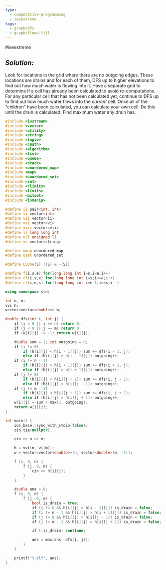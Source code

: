 ```yaml
---
type:
  - competitive-programming
  - ieeextreme
tags:
  - graph/dfs
  - graph/flood-fill
---
```

#ieeextreme 

## _Solution:_
Look for locations in the grid where there are no outgoing edges. These locations are drains and for each of them, DFS up to higher elevations to find out how much water is flowing into it. Have a separate grid to determine if a cell has already been calculated to avoid re-computations. For any particular cell that has not been calculated yet, continue to DFS up to find out how much water flows into the *current* cell. Once all of the "children" have been calculated, you can calculate your own cell. Do this until the drain is calculated. Find maximum water any drain has.

```cpp
#include <iostream>
#include <vector>
#include <utility>
#include <string>
#include <tuple>
#include <cmath>
#include <algorithm>
#include <list>
#include <queue>
#include <stack>
#include <unordered_map>
#include <map>
#include <unordered_set>
#include <set>
#include <climits>
#include <limits>
#include <bitset>
#include <iomanip>

#define ii pair<int, int>
#define vi vector<int>
#define vii vector<ii>
#define vvi vector<vi>
#define vvii vector<vii>
#define ll long long int
#define ull unsigned ll
#define vs vector<string>

#define umap unordered_map
#define uset unordered_set

#define LSOne(S) ((S) & -(S))

#define f(i,s,e) for(long long int i=s;i<e;i++)
#define cf(i,s,e) for(long long int i=s;i<=e;i++)
#define rf(i,e,s) for(long long int i=e-1;i>=s;i--)

using namespace std;

int n, m;
vvi h;
vector<vector<double>> w;

double dfs(int i, int j) {
    if (i < 0 || i == n) return 0;
    if (j < 0 || j == m) return 0;
    if (w[i][j] != -1) return w[i][j];

    double sum = 1; int outgoing = 0;
    if (i != 0)
        if (h[i][j] < h[i - 1][j]) sum += dfs(i - 1, j);
        else if (h[i][j] > h[i - 1][j]) outgoing++;
    if (i != n - 1)
        if (h[i][j] < h[i + 1][j]) sum += dfs(i + 1, j);
        else if (h[i][j] > h[i + 1][j]) outgoing++;
    if (j != 0)
        if (h[i][j] < h[i][j - 1]) sum += dfs(i, j - 1);
        else if (h[i][j] > h[i][j - 1]) outgoing++;
    if (j != m - 1)
        if (h[i][j] < h[i][j + 1]) sum += dfs(i, j + 1);
        else if (h[i][j] > h[i][j + 1]) outgoing++;
    w[i][j] = sum / max(1, outgoing);
    return w[i][j];
}

int main() {
    ios_base::sync_with_stdio(false);
    cin.tie(nullptr);

    cin >> n >> m;

    h = vvi(n, vi(m));
    w = vector<vector<double>>(n, vector<double>(m, -1));

    f (i, 0, n) {
        f (j, 0, m) {
            cin >> h[i][j];
        }
    }

    double ans = 0;
    f (i, 0, n) {
        f (j, 0, m) {
            bool is_drain = true;
            if (i != 0 && h[i][j] > h[i - 1][j]) is_drain = false;
            if (i != n - 1 && h[i][j] > h[i + 1][j]) is_drain = false;
            if (j != 0 && h[i][j] > h[i][j - 1]) is_drain = false;
            if (j != m - 1 && h[i][j] > h[i][j + 1]) is_drain = false;

            if (!is_drain) continue;

            ans = max(ans, dfs(i, j));
        }
    }

    printf("%.6lf", ans);
}
```